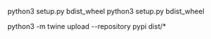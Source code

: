 python3 setup.py bdist_wheel
python3 setup.py bdist_wheel

python3 -m twine upload --repository pypi dist/*